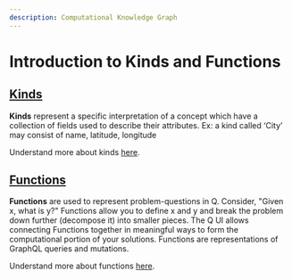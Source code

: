 ```yaml
---
description: Computational Knowledge Graph
---
```


# Introduction to Kinds and Functions

## [Kinds](https://app.gitbook.com/@maana/s/q/v/3.2.1/product-guide/reference-guide/technical-design-and-architecture/kinds-and-fields/~/settings/share)

**Kinds** represent a specific interpretation of a concept which have a collection of fields used to describe their attributes. Ex: a kind called ‘City’ may consist of name, latitude, longitude 

Understand more about kinds [here](https://app.gitbook.com/@maana/s/q/v/3.2.1/product-guide/getting-started-with-maana/building-knowledge-layers/kinds-and-functions).

## [Functions](https://app.gitbook.com/@maana/s/q/~/drafts/-LvBRj60Zf4rtd8JrBE7/v/3.2.1/product-guide/reference-guide/technical-design-and-architecture/function-modeling/create-a-new-function/~/settings/share)

**Functions**  are used to represent problem-questions in Q. Consider, "Given x, what is y?" Functions allow you to define x and y and break the problem down further \(decompose it\) into smaller pieces. The Q UI allows connecting Functions together in meaningful ways to form the computational portion of your solutions. Functions are representations of GraphQL queries and mutations.

Understand more about functions [here](https://app.gitbook.com/@maana/s/q/v/3.2.1/product-guide/getting-started-with-maana/building-knowledge-layers/understanding-functions).





